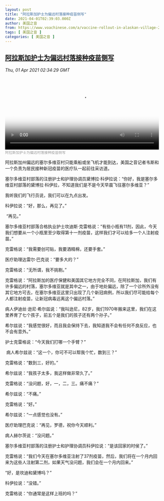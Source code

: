 ```yaml
---
layout: post
title: "阿拉斯加护士为偏远村落接种疫苗侧写"
date: 2021-04-01T02:39:03.000Z
author: 美国之音
from: https://www.voachinese.com/a/vaccine-rollout-in-alaskan-village-20210331/5835963.html
tags: [ 美国之音 ]
categories: [ 美国之音 ]
---
```

<!--1617244743000-->
[阿拉斯加护士为偏远村落接种疫苗侧写](https://www.voachinese.com/a/vaccine-rollout-in-alaskan-village-20210331/5835963.html)
------

<div>
<div><i>Thu, 01 Apr 2021 02:34:29 GMT</i></div><video poster="https://images.weserv.nl?url=gdb.voanews.com/2fcb6937-f5fb-4af6-9baf-0647ffa97ff4_tv_r1_s_w900.jpg" src="https://av.voanews.com/Videoroot/Pangeavideo/2021/03/2/2f/2fcb6937-f5fb-4af6-9baf-0647ffa97ff4_240p.mp4" style="width:100%" controls></video><div><small style="color: #999;">阿拉斯加护士为偏远村落接种疫苗侧写</small></div><p>阿拉斯加州偏远的塞尔多维亚村只能乘船或坐飞机才能到达，美国之音记者韦斯和一个负责为居民接种新冠疫苗的医疗队一起前往采访道。</p><p>塞尔多维亚村部落的注册护士和护理协调员黛博拉·科伊拉说：“你好，我是塞尔多维亚村部落的黛博拉·科伊拉，不知道我们是不是今天早晨飞往塞尔多维亚？”</p><p>我听我们的飞行员说，我们可以在九点出发。</p><p>科伊拉说：“好，那么，再见了。”</p><p> “再见。”</p><p>塞尔多维亚村部落合格执业护士坎迪斯·克雷格说：“有些小瓶有11剂，因此，今天我们想要从一个小瓶里至少取得第十一剂疫苗，这样我们才可以给多一个人注射疫苗。”</p><p>克雷格说：“我需要创可贴，我要酒精棉，还要手套。”</p><p>医疗助理达雷尔·巴克说：“要多大的？”</p><p>克雷格说：“无所谓，我不挑剔。”</p><p>克雷格说：“阿拉斯加的医疗保健和美国其它地方完全不同，在阿拉斯加，我们有许多偏远的村落，塞尔多维亚就是其中之一，由于地处偏远，除了一个诊所外没有其它地方可去，在塞尔多维亚这里只出现了几个新冠病例，所以我们尽可能给每个人都注射疫苗，让新冠病毒远离这个偏远村落。”</p><p>病人伊迪丝·逊尼·希尔兹说：“我叫逊尼，82岁，我们1970年搬来这里，我们在这里养育了七个孩子，前五个是我们的孩子还有两个孙子。”</p><p>希尔兹说：“我感觉很好，而且我会保持下去，我知道我不会有任何不良反应，也不会有意外。”</p><p>护士克雷格说：“今天我们打哪一个手臂？”</p><p> 病人希尔兹说：“这一个，你可不可以帮我个忙，数到三？”</p><p>克雷格说：“数到三，好的。”</p><p>希尔兹说：“我孩子太多，我这样做非常久了。”</p><p>克雷格说：“没问题，好，一，二，三。痛不痛？”</p><p>希尔兹说：“不痛。”</p><p>克雷格说：“好。”</p><p>希尔兹说：“一点感觉也没有。”</p><p>医疗助理巴克说：“再见，罗德，祝你今天顺利。”</p><p>病人赫尔茨说：“没问题。”</p><p>塞尔多维亚村部落的注册护士和护理协调员科伊拉说：“是该回家的时侯了。”</p><p>克雷格说：“我们今天在塞尔多维亚注射了37剂疫苗，然后，我们将在一个月内回来为这些人注射第二剂，如果天气没问题，我们会在一个月内回来。”</p><p>“好，是坎迪和黛博吗？”</p><p>科伊拉说：“没错。”</p><p>克雷格说：“你通常是这样上班的吗？”</p>
</div>
